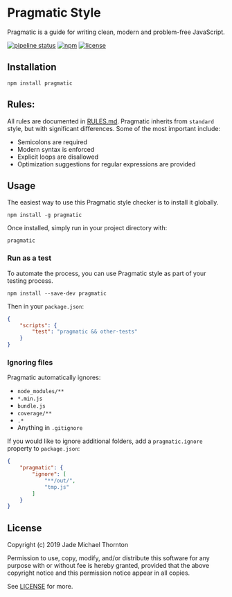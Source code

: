 # Pragmatic Style

Pragmatic is a guide for writing clean, modern and problem-free JavaScript.

[![pipeline status](https://gitlab.com/thornjad/pragmatic/badges/master/pipeline.svg?style=flat-square)](https://gitlab.com/thornjad/pragmatic/commits/master)
[![npm](https://img.shields.io/npm/v/pragmatic-style.svg?style=flat-square)](https://www.npmjs.com/package/pragmatic-style)
[![license](https://img.shields.io/badge/license-ISC-blue.svg?style=flat-square)](https://gitlab.com/thornjad/pragmatic/blob/master/LICENSE)

## Installation

```
npm install pragmatic
```

## Rules:

All rules are documented in [RULES.md](./RULES.md). Pragmatic inherits from `standard` style, but with significant differences. Some of the most important include:

- Semicolons are required
- Modern syntax is enforced
- Explicit loops are disallowed
- Optimization suggestions for regular expressions are provided

## Usage

The easiest way to use this Pragmatic style checker is to install it globally.

```shell
npm install -g pragmatic
```

Once installed, simply run in your project directory with:

```shell
pragmatic
```

### Run as a test

To automate the process, you can use Pragmatic style as part of your testing process.

```shell
npm install --save-dev pragmatic
```

Then in your `package.json`:

```json
{
	"scripts": {
		"test": "pragmatic && other-tests"
	}
}
```

### Ignoring files

Pragmatic automatically ignores:

- `node_modules/**`
- `*.min.js`
- `bundle.js`
- `coverage/**`
- `.*`
- Anything in `.gitignore`

If you would like to ignore additional folders, add a `pragmatic.ignore` property to `package.json`:

```json
{
	"pragmatic": {
		"ignore": [
			"**/out/",
			"tmp.js"
		]
	}
}
```

## License

Copyright (c) 2019 Jade Michael Thornton

Permission to use, copy, modify, and/or distribute this software for any purpose
with or without fee is hereby granted, provided that the above copyright notice
and this permission notice appear in all copies.

See [LICENSE](./LICENSE) for more.

